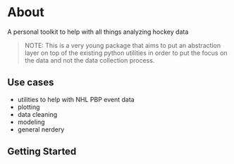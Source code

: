 # About


A personal toolkit to help with all things analyzing hockey data


> NOTE:  This is a very young package that aims to put an abstraction layer on top of the existing python utilities in order to put the focus on the data and not the data collection process.

## Use cases

- utilities to help with NHL PBP event data
- plotting
- data cleaning
- modeling
- general nerdery


## Getting Started



